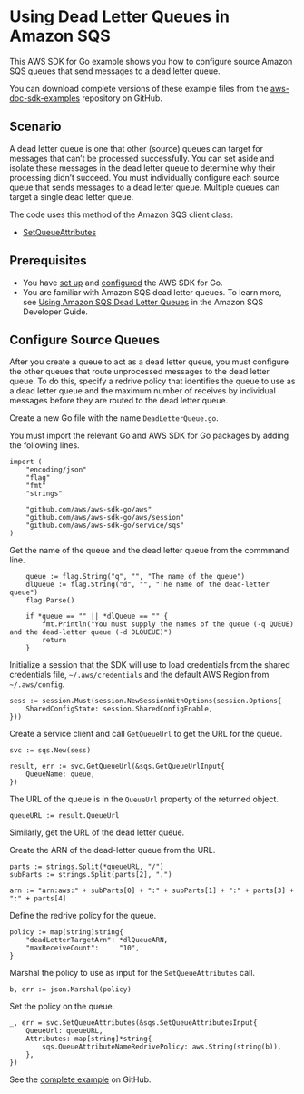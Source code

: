 # Using Dead Letter Queues in Amazon SQS<a name="sqs-example-dead-letter-queues"></a>

This AWS SDK for Go example shows you how to configure source Amazon SQS queues that send messages to a dead letter queue\.

You can download complete versions of these example files from the [aws\-doc\-sdk\-examples](https://github.com/awsdocs/aws-doc-sdk-examples/tree/master/go/example_code/sqs) repository on GitHub\.

## Scenario<a name="sqs-dead-letter-queue-scenario"></a>

A dead letter queue is one that other \(source\) queues can target for messages that can’t be processed successfully\. You can set aside and isolate these messages in the dead letter queue to determine why their processing didn’t succeed\. You must individually configure each source queue that sends messages to a dead letter queue\. Multiple queues can target a single dead letter queue\.

The code uses this method of the Amazon SQS client class:
+  [SetQueueAttributes](https://docs.aws.amazon.com/sdk-for-go/api/service/sqs/#SQS.SetQueueAttributes) 

## Prerequisites<a name="sqs-dead-letter-queue-prerequisites"></a>
+ You have [set up](setting-up.md) and [configured](configuring-sdk.md) the AWS SDK for Go\.
+ You are familiar with Amazon SQS dead letter queues\. To learn more, see [Using Amazon SQS Dead Letter Queues](https://docs.aws.amazon.com/AWSSimpleQueueService/latest/SQSDeveloperGuide/sqs-dead-letter-queues.html) in the Amazon SQS Developer Guide\.

## Configure Source Queues<a name="sqs-example-configure-source-queues"></a>

After you create a queue to act as a dead letter queue, you must configure the other queues that route unprocessed messages to the dead letter queue\. To do this, specify a redrive policy that identifies the queue to use as a dead letter queue and the maximum number of receives by individual messages before they are routed to the dead letter queue\.

Create a new Go file with the name `DeadLetterQueue.go`\.

You must import the relevant Go and AWS SDK for Go packages by adding the following lines\.

```
import (
    "encoding/json"
    "flag"
    "fmt"
    "strings"

    "github.com/aws/aws-sdk-go/aws"
    "github.com/aws/aws-sdk-go/aws/session"
    "github.com/aws/aws-sdk-go/service/sqs"
)
```

Get the name of the queue and the dead letter queue from the commmand line\.

```
    queue := flag.String("q", "", "The name of the queue")
    dlQueue := flag.String("d", "", "The name of the dead-letter queue")
    flag.Parse()

    if *queue == "" || *dlQueue == "" {
        fmt.Println("You must supply the names of the queue (-q QUEUE) and the dead-letter queue (-d DLQUEUE)")
        return
    }
```

Initialize a session that the SDK will use to load credentials from the shared credentials file, `~/.aws/credentials` and the default AWS Region from `~/.aws/config`\.

```
sess := session.Must(session.NewSessionWithOptions(session.Options{
    SharedConfigState: session.SharedConfigEnable,
}))
```

Create a service client and call `GetQueueUrl` to get the URL for the queue\.

```
svc := sqs.New(sess)

result, err := svc.GetQueueUrl(&sqs.GetQueueUrlInput{
    QueueName: queue,
})
```

The URL of the queue is in the `QueueUrl` property of the returned object\.

```
queueURL := result.QueueUrl
```

Similarly, get the URL of the dead letter queue\.

Create the ARN of the dead\-letter queue from the URL\.

```
parts := strings.Split(*queueURL, "/")
subParts := strings.Split(parts[2], ".")

arn := "arn:aws:" + subParts[0] + ":" + subParts[1] + ":" + parts[3] + ":" + parts[4]
```

Define the redrive policy for the queue\.

```
policy := map[string]string{
    "deadLetterTargetArn": *dlQueueARN,
    "maxReceiveCount":     "10",
}
```

Marshal the policy to use as input for the `SetQueueAttributes` call\.

```
b, err := json.Marshal(policy)
```

Set the policy on the queue\.

```
_, err = svc.SetQueueAttributes(&sqs.SetQueueAttributesInput{
    QueueUrl: queueURL,
    Attributes: map[string]*string{
        sqs.QueueAttributeNameRedrivePolicy: aws.String(string(b)),
    },
})
```

See the [complete example](https://github.com/awsdocs/aws-doc-sdk-examples/blob/main/go/sqs/DeadLetterQueue/DeadLetterQueue.go) on GitHub\.